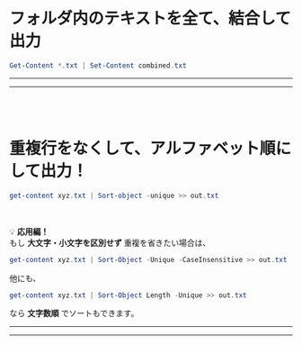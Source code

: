 # フォルダ内のテキストを全て、結合して出力
``` powershell
Get-Content *.txt | Set-Content combined.txt
```
---
---
<br>
<br>

# 重複行をなくして、アルファベット順にして出力！
```powershell
get-content xyz.txt | Sort-object -unique >> out.txt
```
<br>

💡 **応用編！**  
もし **大文字・小文字を区別せず** 重複を省きたい場合は、
```powershell
get-content xyz.txt | Sort-Object -Unique -CaseInsensitive >> out.txt
```

他にも、
```powershell
get-content xyz.txt | Sort-Object Length -Unique >> out.txt
```
なら **文字数順** でソートもできます。


---
---
<br>
<br>
